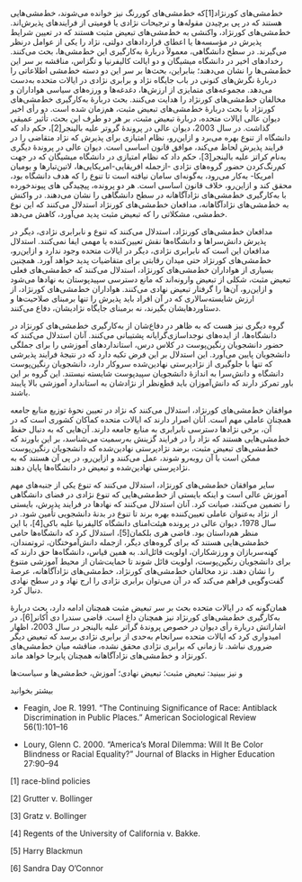   خط‌مشی‌های کورنژاد[1]که خط‌مشی‌های کوررنگ نیز خوانده می‌شوند، خط‌مشی‌هایی هستند که در پی برچیدن مقوله‌ها و ترجیحات نژادی یا قومیتی از فرایندهای پذیرش‌اند. خط‌مشی‌های کورنژاد، واکنشی به خط‌مشی‌های تبعیض مثبت هستند که در تعیین شرایط پذیرش در مؤسسه‌ها یا اعطای قراردادهای دولتی، نژاد را یکی از عوامل درنظر می‌گیرند. در سطح دانشگاهی، معمولاً دربارۀ به‌کارگیری این خط‌مشی‌ها، بحث می‌کنند. رخدادهای اخیر در دانشگاه میشیگان و دو ایالت کالیفرنیا و تگزاس، مناقشه بر سر این خط‌مشی‌ها را نشان می‌دهند؛ بنابراین، بحث‌ها بر سر این دو دسته خط‌مشی اطلاعاتی را دربارۀ نگرش‌های کنونی در باب جایگاه نژاد و برابری نژادی در ایالات متحده به‌دست می‌دهد. مجموعه‌های متمایزی از ارزش‌ها، دغدغه‌ها و ورزه‌های سیاسی هواداران و مخالفان خط‌مشی‌های کورنژاد را هدایت می‌کنند. بحث دربارۀ به‌کارگیری خط‌مشی‌های کورنژاد با بحث دربارۀ خط‌مشی‌های تبعیض مثبت، هم‌زمان شده است. دو رأی اخیر دیوان عالی ایالات متحده، دربارة تبعیض مثبت، بر هر دو طرف این بحث، تأثیر عمیقی گذاشت. در سال 2003، دیوان عالی در پروندۀ گروتر علیه بالینجر[2]، حکم داد که دانشگاه از تنوع بهره می‌برد و ازاین‌رو، نظام امتیازی برای پذیرش که نژاد متقاضی را در فرایند پذیرش لحاظ می‌کند، موافق قانون اساسی است. دیوان عالی در پروندۀ دیگری به‌نام کراتز علیه بالینجر[3]، حکم داد که نظام امتیازی در دانشگاه میشیگان که در جهت کم‌رنگ‌کردن حضور گروه‌های نژادی -ازجمله افریقایی-امریکایی‌ها، لاتین‌تبارها و بومیان امریکا- به‌کار می‌رود، به‌گونه‌ای سامان نیافته است تا تنوع را که هدف دانشگاه بود، محقق کند و ازاین‌رو، خلاف قانون اساسی است. هر دو پرونده، پیچیدگی های پیوندخورده با به‌کارگیری خط‌مشی‌های نژادآگاهانه در سطح دانشگاهی را نشان می‌دهند. در واکنش به خط‌مشی‌های نژادآگاهانه، مدافعان خط‌مشی‌های کورنژاد استدلال می‌کنند که این نوع خط‌مشی، مشکلاتی را که تبعیض مثبت پدید می‌آورد، کاهش می‌دهد.

 مدافعان خط‌مشی‌های کورنژاد، استدلال می‌کنند که تنوع و نابرابری نژادی، دیگر در پذیرش دانش‌سراها و دانشگاه‌ها نقش تعیین‌کننده یا مهمی ایفا نمی‌کنند. استدلال مدافعان این است که نابرابری نژادی، دیگر در ایالات متحده وجود ندارد و ازاین‌رو، خط‌مشی‌های کورنژاد حتی میدان رقابتی برای متقاضیات پدید خواهد آورد. همچنین بسیاری از هواداران خط‌مشی‌های کورنژاد، استدلال می‌کنند که خط‌مشی‌های فعلی تبعیض مثبت، شکلی از تبعیض وارونه‌اند که مانع دسترسی سپیدپوستان به نهادها می‌شود و ازاین‌رو، آن‌ها را گرفتار تبعیض نهادی می‌کنند. هواداران خط‌مشی‌های کورنژاد، از ارزش شایسته‌سالاری که در آن افراد باید پذیرش را تنها برمبنای صلاحیت‌ها و دستاوردهایشان بگیرند، نه برمبنای جایگاه نژادیشان، دفاع می‌کنند.

گروه دیگری نیز هست که به‌ ظاهر در دفاع‌شان از به‌کارگیری خط‌مشی‌های کورنژاد در دانشگاه‌ها، از ایده‌های نوجداسازی‌گرایانه پشتیبانی می‌کنند. آنان استدلال می‌کنند که حضور دانشجویان رنگین‌پوست در کلاس درس، استانداردهای آموزشی را برای جملگی دانشجویان پایین می‌آورد. این استدلال بر این فرض تکیه دارد که در نتیجۀ فرایند پذیرشی که تنها با جلوگیری از نژادپرستی نهادین‌شده سروکار دارد، دانشجویان رنگین‌پوست دانشگاه و دانش‌سرا به اندازۀ دانشجویان سپیدپوست شایسته نیستند. این گروه بر این باور تمرکز دارند که دانش‌آموزان باید قطع‌نظر از نژادشان به استاندارد آموزشی بالا پایبند باشند.

موافقان خط‌مشی‌های کورنژاد، استدلال می‌کنند که نژاد در تعیین نحوۀ توزیع منابع جامعه همچنان عاملی مهم است. آنان اصرار دارند که ایالات متحده کماکان کشوری است که در آن، برخی نژادها دسترسی نابرابری به منابع جامعه دارند. آن‌هایی که به دنبال حفظ خط‌مشی‌هایی هستند که نژاد را در فرایند گزینش به‌رسمیت می‌شناسد، بر این باورند که خط‌مشی‌های تبعیض مثبت، برضد نژادپرستی نهادین‌شده که دانشجویان رنگین‌پوست ممکن است با آن روبه‌رو شوند، عمل می‌کنند و ازاین‌رو، در پی آن هستند که به نژادپرستی نهادین‌شده و تبعیض در دانشگاه‌ها پایان دهند.

 سایر موافقان خط‌مشی‌های کورنژاد، استدلال می‌کنند که تنوع یکی از جنبه‌های مهم آموزش عالی است و اینکه بایستی از خط‌مشی‌هایی که تنوع نژادی در فضای دانشگاهی را تضمین می‌کنند، صیانت کرد. آنان استدلال می‌کنند که نهادها در فرایند پذیرش، بایستی از نژاد به‌عنوان عاملی تعیین‌کننده بهره برند تا تنوع در بدنۀ دانشجویی تأمین شود. در سال 1978، دیوان عالی در پرونده هیئت‌امنای دانشگاه کالیفرنیا علیه باکی[4]، با این منظر هم‌داستان بود. قاضی هری بلکمان[5]، استدلال کرد که دانشگاه‌ها حامی خط‌مشی‌هایی هستند که برای گروه‌های دیگر، ازجمله دانش‌آموختگان، ثروتمندان، کهنه‌سربازان و ورزشکاران، اولویت قائل‌اند. به همین قیاس، دانشگاه‌ها حق دارند که برای دانشجویان رنگین‌پوست، اولویت قائل شوند تا حمایت‌شان از محیط آموزشی متنوع را نشان دهند. نزد مخالفان خط‌مشی‌های کورنژاد، خط‌مشی‌های نژادآگاهانه، عرصۀ گفت‌وگویی فراهم می‌کند که در آن می‌توان برابری نژادی را ارج نهاد و در سطح نهادی دنبال کرد.

 همان‌گونه که در ایالات متحده بحث بر سر تبعیض مثبت همچنان ادامه دارد، بحث دربارۀ به‌کارگیری خط‌مشی‌های کورنژاد نیز همچنان داغ است. قاضی سندرا دی اُکانر[6]، در اشاراتش دربارة رأی دیوان در خصوص پروندۀ گراتر علیه بالینجر در سال 2003، اظهار امیدواری کرد که ایالات متحده سرانجام به‌حدی از برابری نژادی برسد که تبعیض دیگر ضروری نباشد. تا زمانی که برابری نژادی محقق نشده، مناقشه میان خط‌مشی‌های کورنژاد و خط‌مشی‌های نژادآگاهانه همچنان پابرجا خواهد ماند.

 

و نیز ببینید: تبعیض مثبت؛ تبعیض نهادی؛ آموزش، خط‌مشی‌ها و سیاست‌ها

بیشتر بخوانید

- Feagin, Joe R. 1991. “The Continuing Significance of Race: Antiblack Discrimination in Public Places.” American Sociological Review 56(1):101–16

- Loury, Glenn C. 2000. “America’s Moral Dilemma: Will It Be Color Blindness or Racial Equality?” Journal of Blacks in Higher Education 27:90–94

 [1] race-blind policies

[2] Grutter v. Bollinger

 [3] Gratz v. Bollinger

[4] Regents of the University of California v. Bakke.

[5] Harry Blackmun

 [6] Sandra Day O’Connor

 

 

 

 